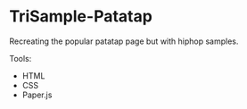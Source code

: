 # TriSample-Patatap

Recreating the popular patatap page but with hiphop samples.

Tools:
- HTML
- CSS
- Paper.js
